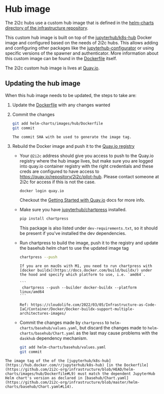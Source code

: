 # Hub image

The 2i2c hubs use a custom hub image that is defined in the [helm-charts directory of the infrastructure repository](https://github.com/2i2c-org/infrastructure/tree/HEAD/helm-charts/images/hub).

This custom hub image is built on top of the [jupyterhub/k8s-hub](https://hub.docker.com/r/jupyterhub/k8s-hub) Docker image and configured based on the needs of 2i2c hubs. This allows adding and configuring other packages like the [jupyterhub-configurator](https://github.com/yuvipanda/jupyterhub-configurator) or using specific versions of the spawner and authenticator. More information about this custom image can be found in the [Dockerfile](https://github.com/2i2c-org/infrastructure/blob/HEAD/helm-charts/images/hub/Dockerfile) itself.

The 2i2c custom hub image is lives at [Quay.io](https://quay.io/repository/2i2c/pilot-hub?tab=tags).

## Updating the hub image

When this hub image needs to be updated, the steps to take are:

1. Update the [Dockerfile](https://github.com/2i2c-org/infrastructure/blob/HEAD/helm-charts/images/hub/Dockerfile) with any changes wanted

2. Commit the changes

   ```bash
   git add helm-charts/images/hub/Dockerfile
   git commit
   ```

   ```{note}
   The commit SHA with be used to generate the image tag.
   ```

3. Rebuild the Docker image and push it to the [Quay.io registry](https://quay.io/repository/2i2c/pilot-hub)
 
   - Your `@2i2c` address should give you access to push to the Quay.io registry where the hub image lives, but make sure you are logged into quay.io container registry with the right credentials and these creds are configured to have access to https://quay.io/repository/2i2c/pilot-hub. Please contact someone at 2i2c for access if this is not the case.

     ```bash
     docker login quay.io
     ```

     Checkout the [Getting Started with Quay.io](https://docs.quay.io/solution/getting-started.html) docs for more info.

   - Make sure you have [jupyterhub/chartpress](https://github.com/jupyterhub/chartpress) installed.

     ```bash
     pip install chartpress
     ```

     This package is also listed under `dev-requirements.txt`, so it should be present if you've installed the dev dependencies.

   - Run chartpress to build the image, push it to the registry and update the basehub helm chart to use the updated image tag

     ```bash
     chartpress --push
     ```

     ````{note}
     If you are on macOs with M1, you need to run chartpress with [docker buildx](https://docs.docker.com/build/buildx/) under the hood and specify which platform to use, i.e. `amd64`.

     ```
      chartpress --push --builder docker-buildx --platform linux/amd64
     ```

     Ref: https://cloudolife.com/2022/03/05/Infrastructure-as-Code-IaC/Container/Docker/Docker-buildx-support-multiple-architectures-images/
     ````

   - Commit the changes made by `chartpress` to `helm-charts/basehub/values.yaml`, but discard the changes made to `helm-charts/basehub/Chart.yaml` as the last may cause problems with the `daskhub` dependency mechanism.

     ```bash
     git add helm-charts/basehub/values.yaml
     git commit
     ```

```{note}
The image tag of the of the [jupyterhub/k8s-hub](https://hub.docker.com/r/jupyterhub/k8s-hub) [in the Dockerfile](https://github.com/2i2c-org/infrastructure/blob/HEAD/helm-charts/images/hub/Dockerfile#L9) must match the dependent JupyterHub Helm chart's version as declared in [basehub/Chart.yaml](https://github.com/2i2c-org/infrastructure/blob/master/helm-charts/basehub/Chart.yaml#L14).
```